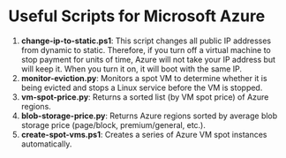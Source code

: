 # Useful Scripts for Microsoft Azure
1. **change-ip-to-static.ps1**: This script changes all public IP addresses from dynamic to static. Therefore, if you turn off a virtual machine to stop payment for units of time, Azure will not take your IP address but will keep it. When you turn it on, it will boot with the same IP.
1. **monitor-eviction.py**: Monitors a spot VM to determine whether it is being evicted and stops a Linux service before the VM is stopped.
1. **vm-spot-price.py**: Returns a sorted list (by VM spot price) of Azure regions.
1. **blob-storage-price.py**: Returns Azure regions sorted by average blob storage price (page/block, premium/general, etc.).
1. **create-spot-vms.ps1**: Creates a series of Azure VM spot instances automatically.
